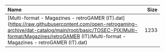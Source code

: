 |Name|Size|
|:---|---:|
|[Multi-format - Magazines - retroGAMER (IT).dat](https://raw.githubusercontent.com/open-retrogaming-archive/dat-catalog/main/root/basic/TOSEC-PIX/Multi-format/Magazines/retroGAMER (IT)/Multi-format - Magazines - retroGAMER (IT).dat)|1233|
